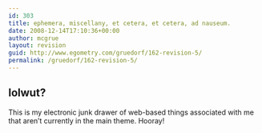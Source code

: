 ```yaml
---
id: 303
title: ephemera, miscellany, et cetera, et cetera, ad nauseum.
date: 2008-12-14T17:10:36+00:00
author: mcgrue
layout: revision
guid: http://www.egometry.com/gruedorf/162-revision-5/
permalink: /gruedorf/162-revision-5/
---
```

## lolwut?

This is my electronic junk drawer of web-based things associated with me that aren&#8217;t currently in the main theme. Hooray!